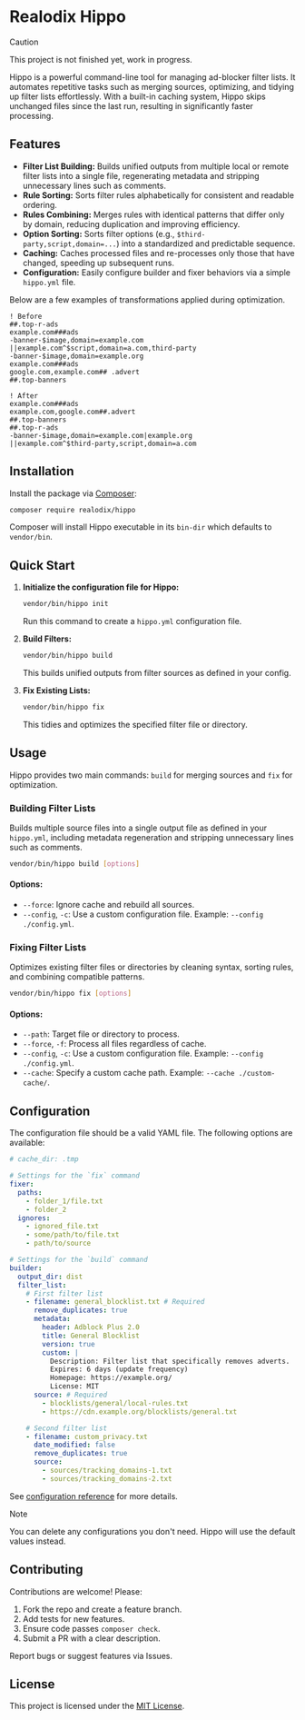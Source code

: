 # Realodix Hippo

> [!CAUTION]
>
> This project is not finished yet, work in progress.
>

Hippo is a powerful command-line tool for managing ad-blocker filter lists. It automates repetitive tasks such as merging sources, optimizing, and tidying up filter lists effortlessly. With a built-in caching system, Hippo skips unchanged files since the last run, resulting in significantly faster processing.


## Features

- **Filter List Building:** Builds unified outputs from multiple local or remote filter lists into a single file, regenerating metadata and stripping unnecessary lines such as comments.
- **Rule Sorting:** Sorts filter rules alphabetically for consistent and readable ordering.
- **Rules Combining:** Merges rules with identical patterns that differ only by domain, reducing duplication and improving efficiency.
- **Option Sorting:** Sorts filter options (e.g., `$third-party,script,domain=...`) into a standardized and predictable sequence.
- **Caching:** Caches processed files and re-processes only those that have changed, speeding up subsequent runs.
- **Configuration:** Easily configure builder and fixer behaviors via a simple `hippo.yml` file.

Below are a few examples of transformations applied during optimization.

```adblock
! Before
##.top-r-ads
example.com###ads
-banner-$image,domain=example.com
||example.com^$script,domain=a.com,third-party
-banner-$image,domain=example.org
example.com###ads
google.com,example.com## .advert
##.top-banners

! After
example.com###ads
example.com,google.com##.advert
##.top-banners
##.top-r-ads
-banner-$image,domain=example.com|example.org
||example.com^$third-party,script,domain=a.com
```


## Installation

Install the package via [Composer](https://getcomposer.org/):

```sh
composer require realodix/hippo
```

Composer will install Hippo executable in its `bin-dir` which defaults to `vendor/bin`.


## Quick Start

1. **Initialize the configuration file for Hippo:**
    ```sh
    vendor/bin/hippo init
    ```

    Run this command to create a `hippo.yml` configuration file.

2. **Build Filters:**

    ```sh
    vendor/bin/hippo build
    ```

    This builds unified outputs from filter sources as defined in your config.

3. **Fix Existing Lists:**

    ```sh
    vendor/bin/hippo fix
    ```

    This tidies and optimizes the specified filter file or directory.


## Usage

Hippo provides two main commands: `build` for merging sources and `fix` for optimization.

### Building Filter Lists
Builds multiple source files into a single output file as defined in your `hippo.yml`, including metadata regeneration and stripping unnecessary lines such as comments.

```sh
vendor/bin/hippo build [options]
```

#### Options:
- `--force`: Ignore cache and rebuild all sources.
- `--config`, `-c`: Use a custom configuration file. Example: `--config ./config.yml`.

### Fixing Filter Lists
Optimizes existing filter files or directories by cleaning syntax, sorting rules, and combining compatible patterns.

```sh
vendor/bin/hippo fix [options]
```

#### Options:
- `--path`: Target file or directory to process.
- `--force`, `-f`: Process all files regardless of cache.
- `--config`, `-c`: Use a custom configuration file. Example: `--config ./config.yml`.
- `--cache`: Specify a custom cache path. Example: `--cache ./custom-cache/`.


## Configuration

The configuration file should be a valid YAML file. The following options are available:

```yaml
# cache_dir: .tmp

# Settings for the `fix` command
fixer:
  paths:
    - folder_1/file.txt
    - folder_2
  ignores:
    - ignored_file.txt
    - some/path/to/file.txt
    - path/to/source

# Settings for the `build` command
builder:
  output_dir: dist
  filter_list:
    # First filter list
    - filename: general_blocklist.txt # Required
      remove_duplicates: true
      metadata:
        header: Adblock Plus 2.0
        title: General Blocklist
        version: true
        custom: |
          Description: Filter list that specifically removes adverts.
          Expires: 6 days (update frequency)
          Homepage: https://example.org/
          License: MIT
      source: # Required
        - blocklists/general/local-rules.txt
        - https://cdn.example.org/blocklists/general.txt

    # Second filter list
    - filename: custom_privacy.txt
      date_modified: false
      remove_duplicates: true
      source:
        - sources/tracking_domains-1.txt
        - sources/tracking_domains-2.txt
```

See [configuration reference](./docs/configuration.md) for more details.

> [!NOTE]
> You can delete any configurations you don't need. Hippo will use the default values ​​instead.


## Contributing

Contributions are welcome! Please:

1. Fork the repo and create a feature branch.
2. Add tests for new features.
3. Ensure code passes `composer check`.
4. Submit a PR with a clear description.

Report bugs or suggest features via Issues.


## License

This project is licensed under the [MIT License](./LICENSE).
